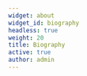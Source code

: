 ```yaml
---
widget: about
widget_id: biography
headless: true
weight: 20
title: Biography
active: true
author: admin
---
```

